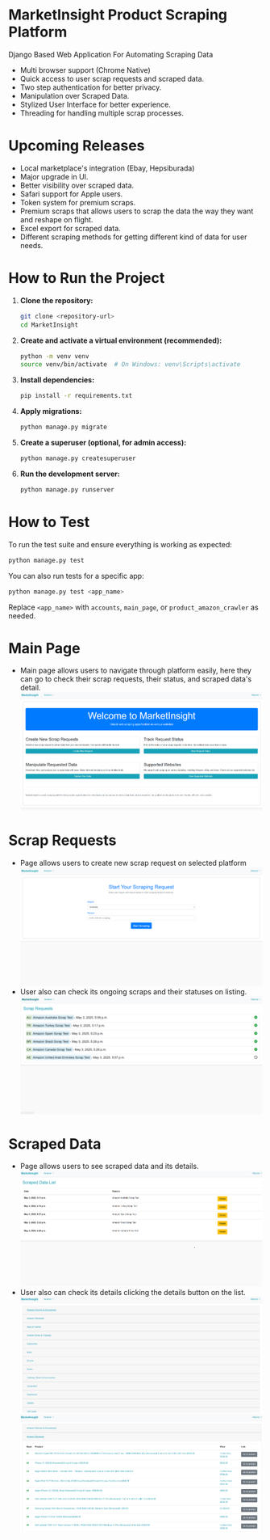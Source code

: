 # MarketInsight Product Scraping Platform
Django Based Web Application For Automating Scraping Data
- Multi browser support (Chrome Native)
- Quick access to user scrap requests and scraped data.
- Two step authentication for better privacy.
- Manipulation over Scraped Data.
- Stylized User Interface for better experience.
- Threading for handling multiple scrap processes.

# Upcoming Releases
- Local marketplace's integration (Ebay, Hepsiburada)
- Major upgrade in UI.
- Better visibility over scraped data.
- Safari support for Apple users.
- Token system for premium scraps.
- Premium scraps that allows users to scrap the data the way they want and reshape on flight.
- Excel export for scraped data.
- Different scraping methods for getting different kind of data for user needs.

  
# How to Run the Project

1. **Clone the repository:**
	```bash
	git clone <repository-url>
	cd MarketInsight
	```

2. **Create and activate a virtual environment (recommended):**
	```bash
	python -m venv venv
	source venv/bin/activate  # On Windows: venv\Scripts\activate
	```

3. **Install dependencies:**
	```bash
	pip install -r requirements.txt
	```

4. **Apply migrations:**
	```bash
	python manage.py migrate
	```

5. **Create a superuser (optional, for admin access):**
	```bash
	python manage.py createsuperuser
	```

6. **Run the development server:**
	```bash
	python manage.py runserver
	```

# How to Test

To run the test suite and ensure everything is working as expected:

```bash
python manage.py test
```

You can also run tests for a specific app:

```bash
python manage.py test <app_name>
```

Replace `<app_name>` with `accounts`, `main_page`, or `product_amazon_crawler` as needed.

# Main Page
- Main page allows users to navigate through platform easily, here they can go to check their scrap requests, their status, and scraped data's detail.
![preview](/static/assets/main_page.png)

# Scrap Requests
- Page allows users to create new scrap request on selected platform
![preview](/static/assets/new_scrap_request.png)
- User also can check its ongoing scraps and their statuses on listing.
![preview](/static/assets/scrap_requests.png)

# Scraped Data
- Page allows users to see scraped data and its details.
![preview](/static/assets/scraped_data_list.png)
- User also can check its details clicking the details button on the list.
![preview](/static/assets/scraped_data_detail_list.png)
![preview](/static/assets/scraped_data_detail_list_open.png)
